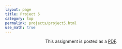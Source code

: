 ```yaml
---
layout: page
title: Project 5
category: top
permalink: projects/project5.html
use_math: true
---
```

<center>

This assignment is posted as a <a href="hw-gravity.pdf">PDF</a>.

</center>
